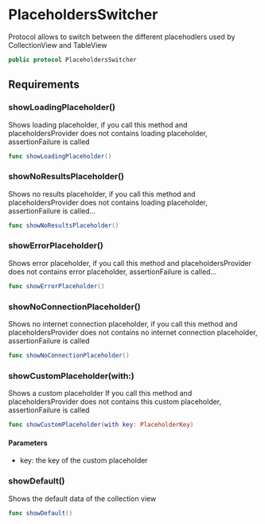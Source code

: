 # PlaceholdersSwitcher

Protocol allows to switch between the different placehodlers used by CollectionView and TableView

``` swift
public protocol PlaceholdersSwitcher 
```

## Requirements

### showLoadingPlaceholder()

Shows loading placeholder, if you call this method and placeholdersProvider does not contains loading placeholder, assertionFailure is called

``` swift
func showLoadingPlaceholder()
```

### showNoResultsPlaceholder()

Shows no results placeholder, if you call this method and placeholdersProvider does not contains loading placeholder, assertionFailure is called...

``` swift
func showNoResultsPlaceholder()
```

### showErrorPlaceholder()

Shows error placeholder, if you call this method and placeholdersProvider does not contains error placeholder, assertionFailure is called...

``` swift
func showErrorPlaceholder()
```

### showNoConnectionPlaceholder()

Shows no internet connection placeholder, if you call this method and placeholdersProvider does not contains no internet connection placeholder, assertionFailure is called

``` swift
func showNoConnectionPlaceholder()
```

### showCustomPlaceholder(with:​)

Shows a custom placeholder
If you call this method and placeholdersProvider does not contains this custom placeholder, assertionFailure is called

``` swift
func showCustomPlaceholder(with key: PlaceholderKey)
```

#### Parameters

  - key: the key of the custom placeholder

### showDefault()

Shows the default data of the collection view

``` swift
func showDefault()
```
